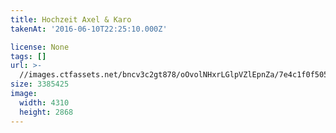 ```yaml
---
title: Hochzeit Axel & Karo
takenAt: '2016-06-10T22:25:10.000Z'

license: None
tags: []
url: >-
  //images.ctfassets.net/bncv3c2gt878/oOvolNHxrLGlpVZlEpnZa/7e4c1f0f505cc2c130af0ef23db755fe/hochzeit-axel--karo_27562623584_o
size: 3385425
image:
  width: 4310
  height: 2868
---
```

